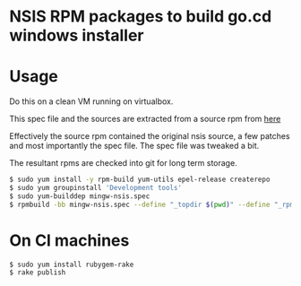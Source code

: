 # NSIS RPM packages to build go.cd windows installer

# Usage

Do this on a clean VM running on virtualbox.

This spec file and the sources are extracted from a source rpm from [here](https://koji.fedoraproject.org/koji/packageinfo?packageID=13502)

Effectively the source rpm contained the original nsis source, a few patches and most importantly the spec file. The spec file was tweaked a bit.

The resultant rpms are checked into git for long term storage.

```bash
$ sudo yum install -y rpm-build yum-utils epel-release createrepo
$ sudo yum groupinstall 'Development tools'
$ sudo yum-builddep mingw-nsis.spec
$ rpmbuild -bb mingw-nsis.spec --define "_topdir $(pwd)" --define "_rpmdir $(pwd)" --define "_sourcedir $(pwd)"
```

# On CI machines

```bash
$ sudo yum install rubygem-rake
$ rake publish
```
